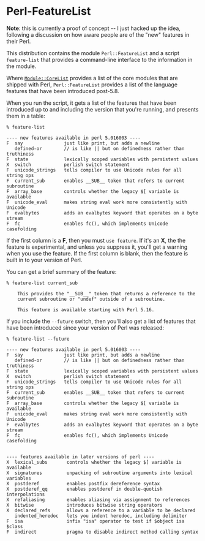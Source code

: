 
# Perl-FeatureList

**Note**: this is currently a proof of concept -- I just hacked up the idea,
following a discussion on how aware people are of the "new" features in their Perl.

This distribution contains the module `Perl::FeatureList` and a script `feature-list`
that provides a command-line interface to the information in the module.

Where [`Module::CoreList`]() provides a list of the core modules that are shipped with Perl,
`Perl::FeatureList` provides a list of the language features that have been introduced
post-5.8.

When you run the script, it gets a list of the features that have been introduced up to
and including the version that you're running, and presents them in a table:

    % feature-list

    ---- new features available in perl 5.016003 ----
    F  say               just like print, but adds a newline
       defined-or        // is like || but on definedness rather than truthiness
    F  state             lexically scoped variables with persistent values
    X  switch            perlish switch statement
    F  unicode_strings   tells compiler to use Unicode rules for all string ops
    F  current_sub       enables __SUB__ token that refers to current subroutine
    F  array_base        controls whether the legacy $[ variable is available
    F  unicode_eval      makes string eval work more consistently with Unicode
    F  evalbytes         adds an evalbytes keyword that operates on a byte stream
    F  fc                enables fc(), which implements Unicode casefolding

If the first column is a **F**, then you must `use feature`.
If it's an **X**, the the feature is experimental,
and unless you suppress it, you'll get a warning when you use the feature.
If the first column is blank, then the feature is built in to your version of Perl.

You can get a brief summary of the feature:

    % feature-list current_sub

        This provides the "__SUB__" token that returns a reference to the
        current subroutine or "undef" outside of a subroutine.

        This feature is available starting with Perl 5.16.

If you include the `--future` switch, then you'll also get a list of
features that have been introduced since your version of Perl was released:

    % feature-list --future

    ---- new features available in perl 5.016003 ----
    F  say               just like print, but adds a newline
       defined-or        // is like || but on definedness rather than truthiness
    F  state             lexically scoped variables with persistent values
    X  switch            perlish switch statement
    F  unicode_strings   tells compiler to use Unicode rules for all string ops
    F  current_sub       enables __SUB__ token that refers to current subroutine
    F  array_base        controls whether the legacy $[ variable is available
    F  unicode_eval      makes string eval work more consistently with Unicode
    F  evalbytes         adds an evalbytes keyword that operates on a byte stream
    F  fc                enables fc(), which implements Unicode casefolding


    ---- features available in later versions of perl ----
    X  lexical_subs       controls whether the legacy $[ variable is available
    X  signatures         unpacking of subroutine arguments into lexical variables
    X  postderef          enables postfix dereference syntax
    X  postderef_qq       enables postderef in double-quotish interpolations
    X  refaliasing        enables aliasing via assignment to references
    X  bitwise            introduces bitwise string operators
    X  declared_refs      allows a reference to a variable to be declared
       indented_heredoc   lets you indent heredoc, including delimiter
    F  isa                infix "isa" operator to test if $object isa $class
    F  indirect           pragma to disable indirect method calling syntax

